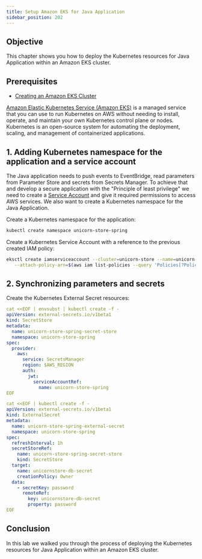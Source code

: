 ```yaml
---
title: Setup Amazon EKS for Java Application
sidebar_position: 202
---
```


## Objective

This chapter shows you how to deploy the Kubernetes resources for Java Application within an Amazon EKS cluster.

## Prerequisites

- [Creating an Amazon EKS Cluster](./eks-create.md)

[Amazon Elastic Kubernetes Service (Amazon EKS)](https://aws.amazon.com/eks/) is a managed service that you can use to run Kubernetes on AWS without needing to install, operate, and maintain your own Kubernetes control plane or nodes. Kubernetes is an open-source system for automating the deployment, scaling, and management of containerized applications.

## 1. Adding Kubernetes namespace for the application and a service account

The Java application needs to push events to EventBridge, read parameters from Parameter Store and secrets from Secrets Manager. To achieve that and develop a secure application with the "Principle of least privilege" we need to create a [Service Account](https://eksctl.io/usage/iamserviceaccounts/) and give it required permissions to access AWS services. We also want to create a Kubernetes namespace for the Java Application.

Create a Kubernetes namespace for the application:

```bash showLineNumbers
kubectl create namespace unicorn-store-spring
```

Create a Kubernetes Service Account with a reference to the previous created IAM policy:

```bash showLineNumbers
eksctl create iamserviceaccount --cluster=unicorn-store --name=unicorn-store-spring --namespace=unicorn-store-spring \
   --attach-policy-arn=$(aws iam list-policies --query 'Policies[?PolicyName==`unicorn-eks-service-account-policy`].Arn' --output text) --approve --region=$AWS_REGION
```

## 2. Synchronizing parameters and secrets

Create the Kubernetes External Secret resources:

```yml showLineNumbers
cat <<EOF | envsubst | kubectl create -f -
apiVersion: external-secrets.io/v1beta1
kind: SecretStore
metadata:
  name: unicorn-store-spring-secret-store
  namespace: unicorn-store-spring
spec:
  provider:
    aws:
      service: SecretsManager
      region: $AWS_REGION
      auth:
        jwt:
          serviceAccountRef:
            name: unicorn-store-spring
EOF

cat <<EOF | kubectl create -f -
apiVersion: external-secrets.io/v1beta1
kind: ExternalSecret
metadata:
  name: unicorn-store-spring-external-secret
  namespace: unicorn-store-spring
spec:
  refreshInterval: 1h
  secretStoreRef:
    name: unicorn-store-spring-secret-store
    kind: SecretStore
  target:
    name: unicornstore-db-secret
    creationPolicy: Owner
  data:
    - secretKey: password
      remoteRef:
        key: unicornstore-db-secret
        property: password
EOF
```

## Conclusion

In this lab we walked you through the process of deploying the Kubernetes resources for Java Application within an Amazon EKS cluster.
